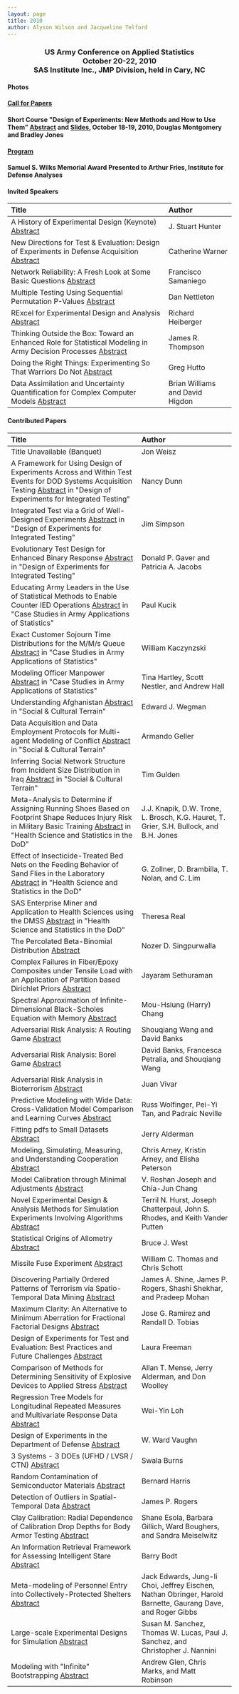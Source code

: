 ```yaml
---
layout: page
title: 2010
author: Alyson Wilson and Jacqueline Telford
---
```

<div align="center"><h3>US Army Conference on Applied Statistics<br>
October 20-22, 2010<br>
SAS Institute Inc., JMP Division, held in Cary, NC</h3></div>


#### Photos

#### [Call for Papers](https://alysongwilson.github.io/ACAS/DOE6/ACAS16Call_for_Papers.pdf#page=1)

#### Short Course "Design of Experiments: New Methods and How to Use Them" [Abstract](https://alysongwilson.github.io/ACAS/DOE6/ACAS16TutorialAbstract.pdf#page=1) and [Slides](https://alysongwilson.github.io/ACAS/DOE6/ACAS16TutorialSlides.pdf#page=1), October 18-19, 2010, Douglas Montgomery and Bradley Jones

#### [Program](https://alysongwilson.github.io/ACAS/DOE6/ACAS16Program.pdf#page=1)

#### Samuel S. Wilks Memorial Award Presented to Arthur Fries, Institute for Defense Analyses

#### Invited Speakers

| Title | Author |
| :--- | :--- |
| A History of Experimental Design (Keynote) [Abstract](https://alysongwilson.github.io/ACAS/DOE6/ACAS16Abstracts.pdf#page=1) | J. Stuart Hunter |
| New Directions for Test & Evaluation: Design of Experiments in Defense Acquisition [Abstract](https://alysongwilson.github.io/ACAS/DOE6/ACAS16Abstracts.pdf#page=2) | Catherine Warner |
| Network Reliability: A Fresh Look at Some Basic Questions [Abstract](https://alysongwilson.github.io/ACAS/DOE6/ACAS16Abstracts.pdf#page=6) | Francisco Samaniego |
| Multiple Testing Using Sequential Permutation P-Values [Abstract](https://alysongwilson.github.io/ACAS/DOE6/ACAS16Abstracts.pdf#page=18) | Dan Nettleton |
| RExcel for Experimental Design and Analysis [Abstract](https://alysongwilson.github.io/ACAS/DOE6/ACAS16Abstracts.pdf#page=41) | Richard Heiberger |
| Thinking Outside the Box: Toward an Enhanced Role for Statistical Modeling in Army Decision Processes [Abstract](https://alysongwilson.github.io/ACAS/DOE6/ACAS16Abstracts.pdf#page=7) | James R. Thompson |
| Doing the Right Things: Experimenting So That Warriors Do Not [Abstract](https://alysongwilson.github.io/ACAS/DOE6/ACAS16Abstracts.pdf#page=49) | Greg Hutto |
| Data Assimilation and Uncertainty Quantification for Complex Computer Models [Abstract](https://alysongwilson.github.io/ACAS/DOE6/ACAS16Abstracts.pdf#page=19) | Brian Williams and David Higdon |


#### Contributed Papers

| Title | Author |
| :--- | :--- |
| Title Unavailable (Banquet) | Jon Weisz |
| A Framework for Using Design of Experiments Across and Within Test Events for DOD Systems Acquisition Testing [Abstract](https://alysongwilson.github.io/ACAS/DOE6/ACAS16Abstracts.pdf#page=3) in "Design of Experiments for Integrated Testing" | Nancy Dunn |
| Integrated Test via a Grid of Well-Designed Experiments [Abstract](https://alysongwilson.github.io/ACAS/DOE6/ACAS16Abstracts.pdf#page=4) in "Design of Experiments for Integrated Testing" | Jim Simpson |
| Evolutionary Test Design for Enhanced Binary Response [Abstract](https://alysongwilson.github.io/ACAS/DOE6/ACAS16Abstracts.pdf#page=5) in "Design of Experiments for Integrated Testing" | Donald P. Gaver and Patricia A. Jacobs |
| Educating Army Leaders in the Use of Statistical Methods to Enable Counter IED Operations [Abstract](https://alysongwilson.github.io/ACAS/DOE6/ACAS16Abstracts.pdf#page=8) in "Case Studies in Army Applications of Statistics" | Paul Kucik |
| Exact Customer Sojourn Time Distributions for the M/M/s Queue [Abstract](https://alysongwilson.github.io/ACAS/DOE6/ACAS16Abstracts.pdf#page=9) in "Case Studies in Army Applications of Statistics" | William Kaczynzski |
| Modeling Officer Manpower [Abstract](https://alysongwilson.github.io/ACAS/DOE6/ACAS16Abstracts.pdf#page=10) in "Case Studies in Army Applications of Statistics" | Tina Hartley, Scott Nestler, and Andrew Hall |
| Understanding Afghanistan [Abstract](https://alysongwilson.github.io/ACAS/DOE6/ACAS16Abstracts.pdf#page=20) in "Social & Cultural Terrain" | Edward J. Wegman |
| Data Acquisition and Data Employment Protocols for Multi-agent Modeling of Conflict [Abstract](https://alysongwilson.github.io/ACAS/DOE6/ACAS16Abstracts.pdf#page=21) in "Social & Cultural Terrain" | Armando Geller |
| Inferring Social Network Structure from Incident Size Distribution in Iraq [Abstract](https://alysongwilson.github.io/ACAS/DOE6/ACAS16Abstracts.pdf#page=22) in "Social & Cultural Terrain" | Tim Gulden |
| Meta-Analysis to Determine if Assigning Running Shoes Based on Footprint Shape Reduces Injury Risk in Military Basic Training [Abstract](https://alysongwilson.github.io/ACAS/DOE6/ACAS16Abstracts.pdf#page=35) in "Health Science and Statistics in the DoD" | J.J. Knapik, D.W. Trone, L. Brosch, K.G. Hauret, T. Grier, S.H. Bullock, and B.H. Jones |
| Effect of Insecticide-Treated Bed Nets on the Feeding Behavior of Sand Flies in the Laboratory [Abstract](https://alysongwilson.github.io/ACAS/DOE6/ACAS16Abstracts.pdf#page=36) in "Health Science and Statistics in the DoD" | G. Zollner, D. Brambilla, T. Nolan, and C. Lim |
| SAS Enterprise Miner and Application to Health Sciences using the DMSS [Abstract](https://alysongwilson.github.io/ACAS/DOE6/ACAS16Abstracts.pdf#page=37) in "Health Science and Statistics in the DoD" | Theresa Real |
| The Percolated Beta-Binomial Distribution [Abstract](https://alysongwilson.github.io/ACAS/DOE6/ACAS16Abstracts.pdf#page=11) | Nozer D. Singpurwalla |
| Complex Failures in Fiber/Epoxy Composites under Tensile Load with an Application of Partition based Dirichlet Priors [Abstract](https://alysongwilson.github.io/ACAS/DOE6/ACAS16Abstracts.pdf#page=12) | Jayaram Sethuraman |
| Spectral Approximation of Infinite-Dimensional Black-Scholes Equation with Memory [Abstract](https://alysongwilson.github.io/ACAS/DOE6/ACAS16Abstracts.pdf#page=13) | Mou-Hsiung (Harry) Chang |
| Adversarial Risk Analysis: A Routing Game [Abstract](https://alysongwilson.github.io/ACAS/DOE6/ACAS16Abstracts.pdf#page=38) | Shouqiang Wang and David Banks |
| Adversarial Risk Analysis: Borel Game [Abstract](https://alysongwilson.github.io/ACAS/DOE6/ACAS16Abstracts.pdf#page=39) | David Banks, Francesca Petralia, and Shouqiang Wang |
| Adversarial Risk Analysis in Bioterrorism [Abstract](https://alysongwilson.github.io/ACAS/DOE6/ACAS16Abstracts.pdf#page=40) | Juan Vivar |
| Predictive Modeling with Wide Data: Cross-Validation Model Comparison and Learning Curves [Abstract](https://alysongwilson.github.io/ACAS/DOE6/ACAS16Abstracts.pdf#page=42) | Russ Wolfinger, Pei-Yi Tan, and Padraic Neville |
| Fitting pdfs to Small Datasets [Abstract](https://alysongwilson.github.io/ACAS/DOE6/ACAS16Abstracts.pdf#page=46) | Jerry Alderman |
| Modeling, Simulating, Measuring, and Understanding Cooperation [Abstract](https://alysongwilson.github.io/ACAS/DOE6/ACAS16Abstracts.pdf#page=27) | Chris Arney, Kristin Arney, and Elisha Peterson |
| Model Calibration through Minimal Adjustments [Abstract](https://alysongwilson.github.io/ACAS/DOE6/ACAS16Abstracts.pdf#page=43) | V. Roshan Joseph and Chia-Jun Chang |
| Novel Experimental Design & Analysis Methods for Simulation Experiments Involving Algorithms [Abstract](https://alysongwilson.github.io/ACAS/DOE6/ACAS16Abstracts.pdf#page=24) | Terril N. Hurst, Joseph Chatterpaul, John S. Rhodes, and Keith Vander Putten |
| Statistical Origins of Allometry [Abstract](https://alysongwilson.github.io/ACAS/DOE6/ACAS16Abstracts.pdf#page=26) | Bruce J. West |
| Missile Fuse Experiment [Abstract](https://alysongwilson.github.io/ACAS/DOE6/ACAS16Abstracts.pdf#page=15) | William C. Thomas and Chris Schott |
| Discovering Partially Ordered Patterns of Terrorism via Spatio-Temporal Data Mining [Abstract](https://alysongwilson.github.io/ACAS/DOE6/ACAS16Abstracts.pdf#page=29) | James A. Shine, James P. Rogers, Shashi Shekhar, and Pradeep Mohan |
| Maximum Clarity: An Alternative to Minimum Aberration for Fractional Factorial Designs [Abstract](https://alysongwilson.github.io/ACAS/DOE6/ACAS16Abstracts.pdf#page=48) | Jose G. Ramirez and Randall D. Tobias |
| Design of Experiments for Test and Evaluation: Best Practices and Future Challenges [Abstract](https://alysongwilson.github.io/ACAS/DOE6/ACAS16Abstracts.pdf#page=31) | Laura Freeman |
| Comparison of Methods for Determining Sensitivity of Explosive Devices to Applied Stress [Abstract](https://alysongwilson.github.io/ACAS/DOE6/ACAS16Abstracts.pdf#page=32) | Allan T. Mense, Jerry Alderman, and Don Woolley |
| Regression Tree Models for Longitudinal Repeated Measures and Multivariate Response Data [Abstract](https://alysongwilson.github.io/ACAS/DOE6/ACAS16Abstracts.pdf#page=28) | Wei-Yin Loh |
| Design of Experiments in the Department of Defense [Abstract](https://alysongwilson.github.io/ACAS/DOE6/ACAS16Abstracts.pdf#page=47) | W. Ward Vaughn |
| 3 Systems - 3 DOEs (UFHD / LVSR / CTN) [Abstract](https://alysongwilson.github.io/ACAS/DOE6/ACAS16Abstracts.pdf#page=14) | Swala Burns |
| Random Contamination of Semiconductor Materials [Abstract](https://alysongwilson.github.io/ACAS/DOE6/ACAS16Abstracts.pdf#page=16) | Bernard Harris |
| Detection of Outliers in Spatial-Temporal Data [Abstract](https://alysongwilson.github.io/ACAS/DOE6/ACAS16Abstracts.pdf#page=44) | James P. Rogers |
| Clay Calibration: Radial Dependence of Calibration Drop Depths for Body Armor Testing [Abstract](https://alysongwilson.github.io/ACAS/DOE6/ACAS16Abstracts.pdf#page=33) | Shane Esola, Barbara Gillich, Ward Boughers, and Sandra Meiselwitz |
| An Information Retrieval Framework for Assessing Intelligent Stare [Abstract](https://alysongwilson.github.io/ACAS/DOE6/ACAS16Abstracts.pdf#page=34) | Barry Bodt | 
| Meta-modeling of Personnel Entry into Collectively-Protected Shelters [Abstract](https://alysongwilson.github.io/ACAS/DOE6/ACAS16Abstracts.pdf#page=25) | Jack Edwards, Jung-Ii Choi, Jeffrey Eischen, Nathan Obringer, Harold Barnette, Gaurang Dave, and Roger Gibbs |
| Large-scale Experimental Designs for Simulation [Abstract](https://alysongwilson.github.io/ACAS/DOE6/ACAS16Abstracts.pdf#page=23) | Susan M. Sanchez, Thomas W. Lucas, Paul J. Sanchez, and Christopher J. Nannini |
| Modeling with "Infinite" Bootstrapping [Abstract](https://alysongwilson.github.io/ACAS/DOE6/ACAS16Abstracts.pdf#page=17) | Andrew Glen, Chris Marks, and Matt Robinson |
